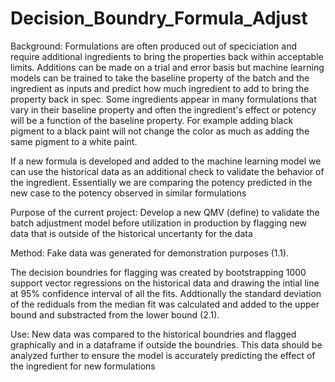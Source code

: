 # Decision_Boundry_Formula_Adjust
Background:
Formulations are often produced out of speciciation and require additional ingredients to bring the properties back within acceptable limits. Additions can be made on a trial and error basis but machine learning models can be trained to take the baseline property of the batch and the ingredient as inputs and predict how much ingredient to add to bring the property back in spec. Some ingredients appear in many formulations that vary in their baseline property and often the ingredient's effect or potency will be a function of the baseline property. For example adding black pigment to a black paint will not change the color as much as adding the same pigment to a white paint. 

If a new formula is developed and added to the machine learning model we can use the historical data as an additional check to validate the behavior of the ingredient. Essentially we are comparing the potency predicted in the new case to the potency observed in similar formulations

Purpose of the current project: 
Develop a new QMV (define) to validate the batch adjustment model before utilization in production by flagging new data that is outside of the historical uncertanty for the data 

Method:
Fake data was generated for demonstration purposes (1.1).

The decision boundries for flagging was created by bootstrapping 1000 support vector regressions on the historical data and drawing the intial line at 95% confidence interval of all the fits. Addtionally the standard deviation of the rediduals from the median fit was calculated and added to the upper bound and substracted from the lower bound (2.1).

Use:
New data was compared to the historical boundries and flagged graphically and in a dataframe if outside the boundries. This data should be analyzed further to ensure the model is accurately predicting the effect of the ingredient for new formulations
